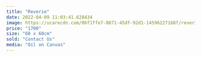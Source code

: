 ```yaml
---
title: "Reverie"
date: 2022-04-09 11:03:41.628434
image: https://ucarecdn.com/06f1ffe7-8871-45df-92d1-14596227168f/reverie.jpg
price: "1700"
size: "60 x 60cm"
sold: "Contact Us"
media: "Oil on Canvas"
---
```


